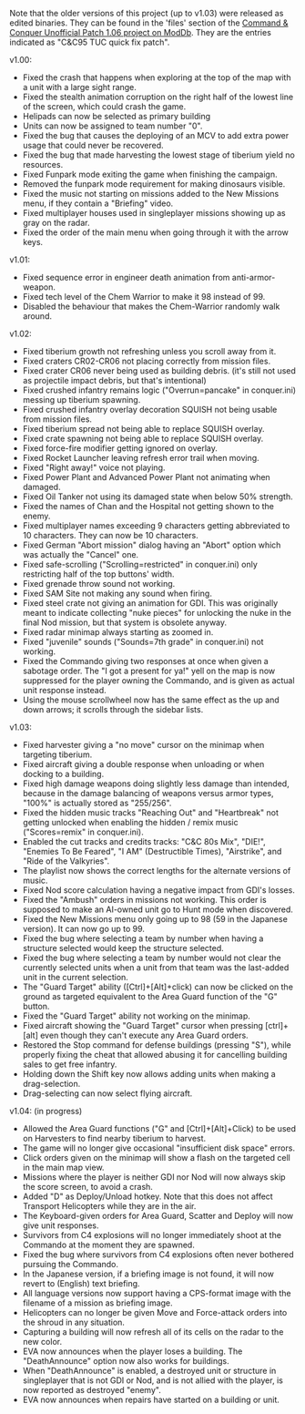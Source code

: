 Note that the older versions of this project (up to v1.03) were released as edited binaries. They can be found in the 'files' section of the [Command & Conquer Unofficial Patch 1.06 project on ModDb](https://www.moddb.com/mods/command-conquer-unofficial-patch-106/). They are the entries indicated as "C&C95 TUC quick fix patch".

v1.00:

* Fixed the crash that happens when exploring at the top of the map with a unit with a large sight range.
* Fixed the stealth animation corruption on the right half of the lowest line of the screen, which could crash the game.
* Helipads can now be selected as primary building
* Units can now be assigned to team number "0".
* Fixed the bug that causes the deploying of an MCV to add extra power usage that could never be recovered.
* Fixed the bug that made harvesting the lowest stage of tiberium yield no resources.
* Fixed Funpark mode exiting the game when finishing the campaign.
* Removed the funpark mode requirement for making dinosaurs visible.
* Fixed the music not starting on missions added to the New Missions menu, if they contain a "Briefing" video.
* Fixed multiplayer houses used in singleplayer missions showing up as gray on the radar.
* Fixed the order of the main menu when going through it with the arrow keys.

v1.01:

* Fixed sequence error in engineer death animation from anti-armor-weapon.
* Fixed tech level of the Chem Warrior to make it 98 instead of 99.
* Disabled the behaviour that makes the Chem-Warrior randomly walk around.

v1.02:

* Fixed tiberium growth not refreshing unless you scroll away from it.
* Fixed craters CR02-CR06 not placing correctly from mission files.
* Fixed crater CR06 never being used as building debris. (it's still not used as projectile impact debris, but that's intentional)
* Fixed crushed infantry remains logic ("Overrun=pancake" in conquer.ini) messing up tiberium spawning.
* Fixed crushed infantry overlay decoration SQUISH not being usable from mission files.
* Fixed tiberium spread not being able to replace SQUISH overlay.
* Fixed crate spawning not being able to replace SQUISH overlay.
* Fixed force-fire modifier getting ignored on overlay.
* Fixed Rocket Launcher leaving refresh error trail when moving.
* Fixed "Right away!" voice not playing.
* Fixed Power Plant and Advanced Power Plant not animating when damaged.
* Fixed Oil Tanker not using its damaged state when below 50% strength.
* Fixed the names of Chan and the Hospital not getting shown to the enemy.
* Fixed multiplayer names exceeding 9 characters getting abbreviated to 10 characters. They can now be 10 characters.
* Fixed German "Abort mission" dialog having an "Abort" option which was actually the "Cancel" one.
* Fixed safe-scrolling ("Scrolling=restricted" in conquer.ini) only restricting half of the top buttons' width.
* Fixed grenade throw sound not working.
* Fixed SAM Site not making any sound when firing.
* Fixed steel crate not giving an animation for GDI. This was originally meant to indicate collecting "nuke pieces" for unlocking the nuke in the final Nod mission, but that system is obsolete anyway.
* Fixed radar minimap always starting as zoomed in.
* Fixed "juvenile" sounds ("Sounds=7th grade" in conquer.ini) not working.
* Fixed the Commando giving two responses at once when given a sabotage order. The "I got a present for ya!" yell on the map is now suppressed for the player owning the Commando, and is given as actual unit response instead.
* Using the mouse scrollwheel now has the same effect as the up and down arrows; it scrolls through the sidebar lists.

v1.03:

* Fixed harvester giving a "no move" cursor on the minimap when targeting tiberium.
* Fixed aircraft giving a double response when unloading or when docking to a building.
* Fixed high damage weapons doing slightly less damage than intended, because in the damage balancing of weapons versus armor types, "100%" is actually stored as "255/256".
* Fixed the hidden music tracks "Reaching Out" and "Heartbreak" not getting unlocked when enabling the hidden / remix music ("Scores=remix" in conquer.ini).
* Enabled the cut tracks and credits tracks: "C&C 80s Mix", "DIE!", "Enemies To Be Feared", "I AM" (Destructible Times), "Airstrike", and "Ride of the Valkyries".
* The playlist now shows the correct lengths for the alternate versions of music.
* Fixed Nod score calculation having a negative impact from GDI's losses.
* Fixed the "Ambush" orders in missions not working. This order is supposed to make an AI-owned unit go to Hunt mode when discovered.
* Fixed the New Missions menu only going up to 98 (59 in the Japanese version). It can now go up to 99.
* Fixed the bug where selecting a team by number when having a structure selected would keep the structure selected.
* Fixed the bug where selecting a team by number would not clear the currently selected units when a unit from that team was the last-added unit in the current selection.
* The "Guard Target" ability ([Ctrl]+[Alt]+click) can now be clicked on the ground as targeted equivalent to the Area Guard function of the "G" button.
* Fixed the "Guard Target" ability not working on the minimap.
* Fixed aircraft showing the "Guard Target" cursor when pressing [ctrl]+[alt] even though they can't execute any Area Guard orders.
* Restored the Stop command for defense buildings (pressing "S"), while properly fixing the cheat that allowed abusing it for cancelling building sales to get free infantry.
* Holding down the Shift key now allows adding units when making a drag-selection.
* Drag-selecting can now select flying aircraft.

v1.04: (in progress)

* Allowed the Area Guard functions ("G" and [Ctrl]+[Alt]+Click) to be used on Harvesters to find nearby tiberium to harvest.
* The game will no longer give occasional "insufficient disk space" errors.
* Click orders given on the minimap will show a flash on the targeted cell in the main map view.
* Missions where the player is neither GDI nor Nod will now always skip the score screen, to avoid a crash.
* Added "D" as Deploy/Unload hotkey. Note that this does not affect Transport Helicopters while they are in the air.
* The Keyboard-given orders for Area Guard, Scatter and Deploy will now give unit responses.
* Survivors from C4 explosions will no longer immediately shoot at the Commando at the moment they are spawned.
* Fixed the bug where survivors from C4 explosions often never bothered pursuing the Commando.
* In the Japanese version, if a briefing image is not found, it will now revert to (English) text briefing.
* All language versions now support having a CPS-format image with the filename of a mission as briefing image.
* Helicopters can no longer be given Move and Force-attack orders into the shroud in any situation.
* Capturing a building will now refresh all of its cells on the radar to the new color.
* EVA now announces when the player loses a building. The "DeathAnnounce" option now also works for buildings.
* When "DeathAnnounce" is enabled, a destroyed unit or structure in singleplayer that is not GDI or Nod, and is not allied with the player, is now reported as destroyed "enemy".
* EVA now announces when repairs have started on a building or unit.

